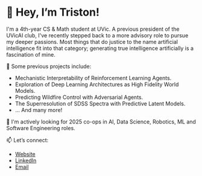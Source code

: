 # 👋 Hey, I’m Triston!

I'm a 4th-year CS & Math student at UVic. A previous president of the UVicAI club, I've recently stepped back to a more advisory role to pursue my deeper passions. Most things that do justice to the name artificial intelligence fit into that category; generating true intelligence artificially is a fascination of mine. 

🔭 Some previous projects include:
- Mechanistic Interpretability of Reinforcement Learning Agents.
- Exploration of Deep Learning Architectures as High Fidelity World Models.
- Predicting Wildfire Control with Adversarial Agents.
- The Superresolution of SDSS Spectra with Predictive Latent Models.
- ... And many more!   

💼 I'm actively looking for 2025 co-ops in AI, Data Science, Robotics, ML and Software Engineering roles.

📫 Let’s connect:
- [Website](https://tristongrayston.github.io)
- [LinkedIn](https://linkedin.com/in/tristongrayston)
- [Email](mailto:your.email@domain.com)
